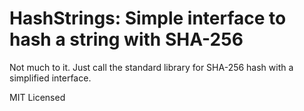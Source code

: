 HashStrings: Simple interface to hash a string with SHA-256
===========================================================

Not much to it.  Just call the standard library for SHA-256 hash with a simplified interface.

MIT Licensed

